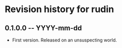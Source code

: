 # Revision history for rudin

## 0.1.0.0 -- YYYY-mm-dd

* First version. Released on an unsuspecting world.
